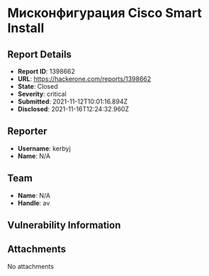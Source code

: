 # Мисконфигурация Cisco Smart Install

## Report Details
- **Report ID**: 1398662
- **URL**: https://hackerone.com/reports/1398662
- **State**: Closed
- **Severity**: critical
- **Submitted**: 2021-11-12T10:01:16.894Z
- **Disclosed**: 2021-11-16T12:24:32.960Z

## Reporter
- **Username**: kerbyj
- **Name**: N/A

## Team
- **Name**: N/A
- **Handle**: av

## Vulnerability Information


## Attachments
No attachments
